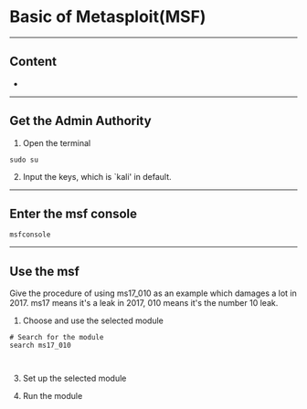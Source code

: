 # Basic of Metasploit(MSF)

****

## Content
*

****
## Get the Admin Authority
1. Open the terminal
```
sudo su
```
2. Input the keys, which is `kali' in default.

****
## Enter the msf console
```
msfconsole
```

****
## Use the msf
Give the procedure of using ms17_010 as an example which damages a lot in 2017. ms17 means it's a leak in 2017, 010 means it's the number 10 leak.
1. Choose and use the selected module
```
# Search for the module
search ms17_010



```



3. Set up the selected module




4. Run the module


